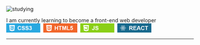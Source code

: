 <p>
  <img src="https://c.tenor.com/stmRA2CsDPgAAAAM/gon-hx-h.gif" alt="studying" height="360px">
</p>
<p>I am currently learning to become a front-end web developer <br>
  <img src="examples.png" alt="studying" height="25px">
</p>
<hr>

